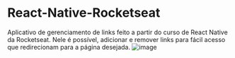 # React-Native-Rocketseat
Aplicativo de gerenciamento de links feito a partir do curso de React Native da Rocketseat.
Nele é possível, adicionar e remover links para fácil acesso que redirecionam para a página desejada.
![image](https://github.com/user-attachments/assets/46b73d86-3f87-4cf7-9496-a6c3aebf5474)
